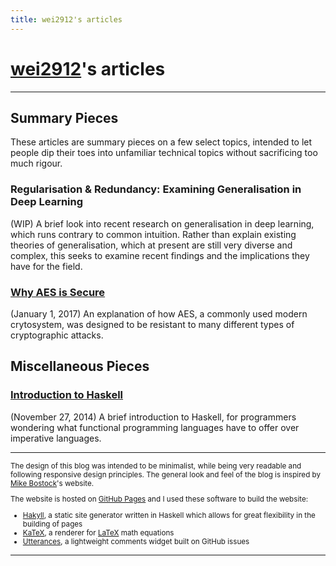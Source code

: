 ```yaml
---
title: wei2912's articles
---
```


# [wei2912](https://github.com/wei2912)'s articles

---

## Summary Pieces

These articles are summary pieces on a few select topics, intended to let people dip
their toes into unfamiliar technical topics without sacrificing too much rigour.

### Regularisation & Redundancy: Examining Generalisation in Deep Learning

(WIP) A brief look into recent research on generalisation in deep learning, which runs
contrary to common intuition. Rather than explain existing theories of generalisation,
which at present are still very diverse and complex, this seeks to examine recent
findings and the implications they have for the field.

### [Why AES is Secure](/posts/crypto/why-aes-is-secure.html)

(January 1, 2017) An explanation of how AES, a commonly used modern crytosystem, was
designed to be resistant to many different types of cryptographic attacks.

## Miscellaneous Pieces

### [Introduction to Haskell](/posts/haskell/intro-to-haskell.html)

(November 27, 2014) A brief introduction to Haskell, for programmers wondering
what functional programming languages have to offer over imperative languages.

---

<small>

The design of this blog was intended to be minimalist, while being very
readable and following responsive design principles. The general look and feel
of the blog is inspired by [Mike Bostock](https://bost.ocks.org/mike)'s
website.

The website is hosted on [GitHub Pages](https://pages.github.com/) and I used these
software to build the website:

- [Hakyll](https://jaspervdj.be/hakyll), a static site generator written in
  Haskell which allows for great flexibility in the building of pages
- [KaTeX](https://katex.org), a renderer for [LaTeX](https://www.latex-project.org/)
  math equations
- [Utterances](https://utteranc.es/), a lightweight comments widget built on
  GitHub issues

</small>

---
